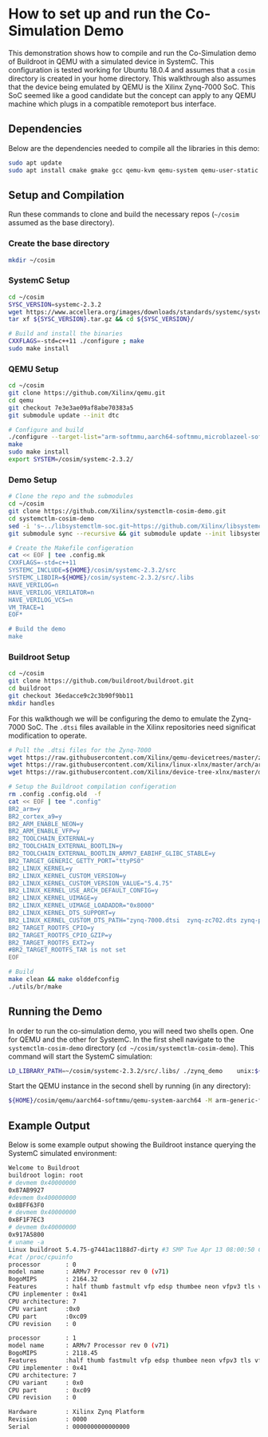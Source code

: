 # How to set up and run the Co-Simulation Demo

This demonstration shows how to compile and run the Co-Simulation demo of Buildroot in QEMU with a simulated device in SystemC.  This configuration is tested working for Ubuntu 18.0.4 and assumes that a `cosim` directory is created in your home directory. This walkthrough also assumes that the device being emulated by QEMU is the Xilinx Zynq-7000 SoC.  This SoC seemed like a good candidate but the concept can apply to any QEMU machine which plugs in a compatible remoteport bus interface.

## Dependencies
Below are the dependencies needed to compile all the libraries in this demo:
```bash
sudo apt update
sudo apt install cmake gmake gcc qemu-kvm qemu-system qemu-user-static verilator
```

## Setup and Compilation
Run these commands to clone and build the necessary repos (`~/cosim` assumed as the base directory).

### Create the base directory
```bash
mkdir ~/cosim
```

### SystemC Setup
```bash
cd ~/cosim
SYSC_VERSION=systemc-2.3.2
wget https://www.accellera.org/images/downloads/standards/systemc/systemc-2.3.2.tar.gz
tar xf ${SYSC_VERSION}.tar.gz && cd ${SYSC_VERSION}/

# Build and install the binaries
CXXFLAGS=-std=c++11 ./configure ; make
sudo make install
```

### QEMU Setup
```bash
cd ~/cosim
git clone https://github.com/Xilinx/qemu.git
cd qemu
git checkout 7e3e3ae09af8abe70383a5
git submodule update --init dtc

# Configure and build
./configure --target-list="arm-softmmu,aarch64-softmmu,microblazeel-softmmu" --enable-fdt --disable-kvm --disable-xen
make
sudo make install
export SYSTEM=/cosim/systemc-2.3.2/
```

### Demo Setup
```bash
# Clone the repo and the submodules
cd ~/cosim
git clone https://github.com/Xilinx/systemctlm-cosim-demo.git
cd systemctlm-cosim-demo
sed -i 's~../libsystemctlm-soc.git~https://github.com/Xilinx/libsystemctlm-soc.git~g' .gitmodules
git submodule sync --recursive && git submodule update --init libsystemctlm-soc

# Create the Makefile configeration
cat << EOF | tee .config.mk
CXXFLAGS=-std=c++11
SYSTEMC_INCLUDE=${HOME}/cosim/systemc-2.3.2/src
SYSTEMC_LIBDIR=${HOME}/cosim/systemc-2.3.2/src/.libs
HAVE_VERILOG=n
HAVE_VERILOG_VERILATOR=n
HAVE_VERILOG_VCS=n
VM_TRACE=1
EOF*

# Build the demo
make
```

### Buildroot Setup
```bash
cd ~/cosim
git clone https://github.com/buildroot/buildroot.git
cd buildroot
git checkout 36edacce9c2c3b90f9bb11
mkdir handles
```

For this walkthough we will be configuring the demo to emulate the Zynq-7000 SoC. The `.dtsi` files available in the Xilinx repositories need significat modification to operate.
```bash
# Pull the .dtsi files for the Zynq-7000
wget https://raw.githubusercontent.com/Xilinx/qemu-devicetrees/master/zynq-pl-remoteport.dtsi
wget https://raw.githubusercontent.com/Xilinx/linux-xlnx/master/arch/arm/boot/dts/zynq-7000.dtsi
wget https://raw.githubusercontent.com/Xilinx/device-tree-xlnx/master/device_tree/data/kernel_dtsi/2017.3/BOARD/zc702.dtsi

# Setup the Buildroot compilation configeration
rm .config .config.old  -f
cat << EOF | tee ".config"
BR2_arm=y
BR2_cortex_a9=y
BR2_ARM_ENABLE_NEON=y
BR2_ARM_ENABLE_VFP=y
BR2_TOOLCHAIN_EXTERNAL=y
BR2_TOOLCHAIN_EXTERNAL_BOOTLIN=y
BR2_TOOLCHAIN_EXTERNAL_BOOTLIN_ARMV7_EABIHF_GLIBC_STABLE=y
BR2_TARGET_GENERIC_GETTY_PORT="ttyPS0"
BR2_LINUX_KERNEL=y
BR2_LINUX_KERNEL_CUSTOM_VERSION=y
BR2_LINUX_KERNEL_CUSTOM_VERSION_VALUE="5.4.75"
BR2_LINUX_KERNEL_USE_ARCH_DEFAULT_CONFIG=y
BR2_LINUX_KERNEL_UIMAGE=y
BR2_LINUX_KERNEL_UIMAGE_LOADADDR="0x8000"
BR2_LINUX_KERNEL_DTS_SUPPORT=y
BR2_LINUX_KERNEL_CUSTOM_DTS_PATH="zynq-7000.dtsi  zynq-zc702.dts zynq-pl-remoteport.dtsi"
BR2_TARGET_ROOTFS_CPIO=y
BR2_TARGET_ROOTFS_CPIO_GZIP=y
BR2_TARGET_ROOTFS_EXT2=y
#BR2_TARGET_ROOTFS_TAR is not set
EOF

# Build
make clean && make olddefconfig
./utils/br/make
```

## Running the Demo
In order to run the co-simulation demo, you will need two shells open. One for QEMU and the other for SystemC. In the first shell navigate to the `systemctlm-cosim-demo` directory (`cd ~/cosim/systemctlm-cosim-demo`). This command will start the SystemC simulation:
```bash
LD_LIBRARY_PATH=~/cosim/systemc-2.3.2/src/.libs/ ./zynq_demo 	unix:${HOME}/cosim/buildroot/handles/qemu-rport-_cosim@0 1000000
```

Start the QEMU instance in the second shell by running (in any directory):
```bash
${HOME}/cosim/qemu/aarch64-softmmu/qemu-system-aarch64 -M arm-generic-fdt-7series -m 1G -kernel ${HOME}/cosim/buildroot/output/images/uImage -dtb ${HOME}/cosim/buildroot/output/images/zynq-zc702.dtb --initrd ${HOME}/cosim/buildroot/output/images/rootfs.cpio.gz -serial /dev/null -serial mon:stdio -display none -net nic -net nic -net user -machine-path ${HOME}/cosim/buildroot/handles -icount 0,sleep=off -rtc clock=vm -sync-quantum 1000000
```

## Example Output
Below is some example output showing the Buildroot instance querying the SystemC simulated environment:

```bash
Welcome to Buildroot
buildroot login: root
# devmem 0x40000000
0x87AB9927
#devmem 0x400000000
0x8BFF63F0
# devmem 0x40000000
0x8F1F7EC3
# devmem 0x40000000
0x917A5800
# uname -a
Linux buildroot 5.4.75-g7441ac1188d7-dirty #3 SMP Tue Apr 13 08:00:50 CST 2021 armv71 GNU/Linux
#cat /proc/cpuinfo
processor       : 0
model name      : ARMv7 Processor rev 0 (v71)
BogoMIPS        : 2164.32
Features        : half thumb fastmult vfp edsp thumbee neon vfpv3 tls vfpd32
CPU inplementer : 0x41
CPU architecture: 7
CPU variant     :0x0
CPU part        :0xc09
CPU revision    : 0

processor       : 1
model name      : ARMv7 Processor rev 0 (v71)
BogoMIPS        : 2118.45
Features        :half thumb fastmult vfp edsp thumbee neon vfpv3 tls vfpd32
CPU implementer : 0x41
CPU architecture: 7
CPU variant     : 0x0
CPU part        : 0xc09
CPU revision    : 0

Hardware        : Xilinx Zynq Platform
Revision        : 0000
Serial          : 0000000000000000
```
